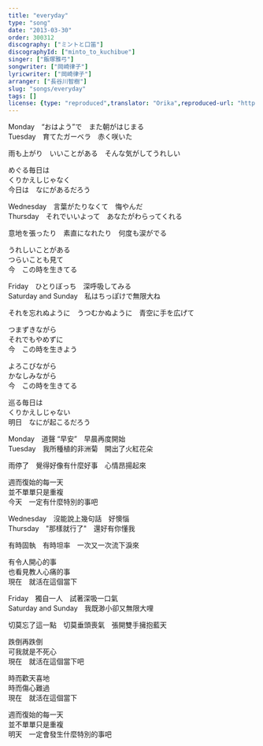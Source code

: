 ```yaml
---
title: "everyday"
type: "song"
date: "2013-03-30"
order: 300312
discography: ["ミントと口笛"]
discographyId: ["minto_to_kuchibue"]
singer: ["飯塚雅弓"]
songwriter: ["岡崎律子"]
lyricwriter: ["岡崎律子"]
arranger: ["長谷川智樹"]
slug: "songs/everyday"
tags: []
license: {type: "reproduced",translator: "Orika",reproduced-url: "http://orikamushi.myweb.hinet.net",reproduced-website: "織歌蟲"}
---
```


Monday　“おはよう”で　また朝がはじまる   
Tuesday　育てたガーベラ　赤く咲いた   
  
雨も上がり　いいことがある　そんな気がしてうれしい   
  
めぐる毎日は   
くりかえしじゃなく  
今日は　なにがあるだろう   
  
Wednesday　言葉がたりなくて　悔やんだ   
Thursday　それでいいよって　あなたがわらってくれる   
  
意地を張ったり　素直になれたり　何度も涙がでる   
  
うれしいことがある   
つらいことも見て   
今　この時を生きてる   
  
Friday　ひとりぼっち　深呼吸してみる   
Saturday and Sunday　私はちっぽけで無限大ね   
  
それを忘れぬように　うつむかぬように　青空に手を広げて   
  
つまずきながら   
それでもやめずに   
今　この時を生きよう   
  
よろこびながら   
かなしみながら   
今　この時を生きてる   
  
巡る毎日は   
くりかえしじゃない   
明日　なにが起こるだろう  
  
Monday　道聲 “早安”　早晨再度開始  
Tuesday　我所種植的非洲菊　開出了火紅花朵  
  
雨停了　覺得好像有什麼好事　心情昂揚起來  
  
週而復始的每一天  
並不單單只是重複  
今天　一定有什麼特別的事吧  
  
Wednesday　沒能說上幾句話　好懊惱  
Thursday　"那樣就行了"　還好有你懂我  
  
有時固執　有時坦率　一次又一次流下淚來  
  
有令人開心的事  
也看見教人心痛的事  
現在　就活在這個當下  
  
Friday　獨自一人　試著深吸一口氣  
Saturday and Sunday　我既渺小卻又無限大哩   
  
切莫忘了這一點　切莫垂頭喪氣　張開雙手擁抱藍天  
  
跌倒再跌倒  
可我就是不死心  
現在　就活在這個當下吧  
  
時而歡天喜地  
時而傷心難過  
現在　就活在這個當下  
  
週而復始的每一天  
並不單單只是重複  
明天　一定會發生什麼特別的事吧
